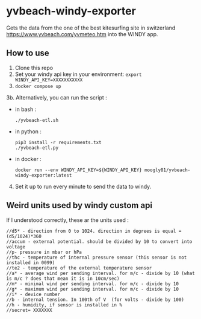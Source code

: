 # yvbeach-windy-exporter
Gets the data from the one of the best kitesurfing site in switzerland https://www.yvbeach.com/yvmeteo.htm into the WINDY app. 


## How to use
1. Clone this repo
2. Set your windy api key in your environment: `export WINDY_API_KEY=XXXXXXXXXXX`
3. `docker compose up` 
   
 3b. Alternatively, you can run the script :

- in bash :
	
   ```
   ./yvbeach-etl.sh
   ```
   
- in python :
	
   ```
   pip3 install -r requirements.txt
   ./yvbeach-etl.py
   ```
   
- in docker  :
	
   ```
   docker run --env WINDY_API_KEY=${WINDY_API_KEY} moogly81/yvbeach-windy-exporter:latest
   ``` 
   

4. Set it up to run every minute to send the data to windy. 


## Weird units used by windy custom api
If I understood correctly, these ar the units used : 

```
//d5* - direction from 0 to 1024. direction in degrees is equal = (d5/1024)*360
//accum - external potential. should be divided by 10 to convert into voltage
//p- pressure in mbar or hPa
//thc - temperature of internal pressure sensor (this sensor is not installed in 0099)
//te2 - temperature of the external temperature sensor
//a* - average wind per sending interval. for m/c - divide by 10 (what is m/c ? does that mean it is in 10cm/sec)
//m* - minimal wind per sending interval. for m/c - divide by 10
//g* - maximum wind per sending interval. for m/c - divide by 10
//i* - device number
//b - internal tension. In 100th of V  (for volts - divide by 100)
//h - humidity, if sensor is installed in % 
//secret= XXXXXXX
```
